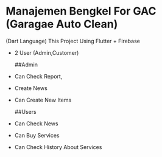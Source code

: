 # Manajemen Bengkel For GAC (Garagae Auto Clean)

(Dart Language)
This Project Using Flutter + Firebase 
- 2 User (Admin,Customer)

  ##Admin
- Can Check Report,
- Create News
- Can Create New Items

  ##Users
- Can Check News
- Can Buy Services
- Can Check History About Services
  
